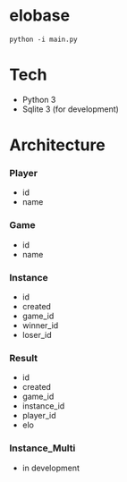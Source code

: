 # elobase     
`python -i main.py`    
# Tech    
 - Python 3    
 - Sqlite 3 (for development)

# Architecture  

### Player
- id
- name
    
### Game
- id
- name
    
### Instance
- id
- created
- game_id
- winner_id
- loser_id

### Result
- id
- created
- game_id
- instance_id
- player_id
- elo

### Instance_Multi
- in development
